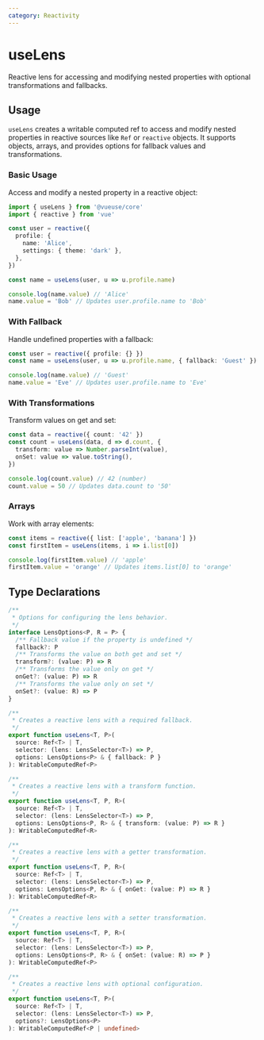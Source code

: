 ```yaml
---
category: Reactivity
---
```


# useLens

Reactive lens for accessing and modifying nested properties with optional transformations and fallbacks.

## Usage

`useLens` creates a writable computed ref to access and modify nested properties in reactive sources like `Ref` or `reactive` objects. It supports objects, arrays, and provides options for fallback values and transformations.

### Basic Usage

Access and modify a nested property in a reactive object:

```ts
import { useLens } from '@vueuse/core'
import { reactive } from 'vue'

const user = reactive({
  profile: {
    name: 'Alice',
    settings: { theme: 'dark' },
  },
})

const name = useLens(user, u => u.profile.name)

console.log(name.value) // 'Alice'
name.value = 'Bob' // Updates user.profile.name to 'Bob'
```

### With Fallback

Handle undefined properties with a fallback:

```ts
const user = reactive({ profile: {} })
const name = useLens(user, u => u.profile.name, { fallback: 'Guest' })

console.log(name.value) // 'Guest'
name.value = 'Eve' // Updates user.profile.name to 'Eve'
```

### With Transformations

Transform values on get and set:

```ts
const data = reactive({ count: '42' })
const count = useLens(data, d => d.count, {
  transform: value => Number.parseInt(value),
  onSet: value => value.toString(),
})

console.log(count.value) // 42 (number)
count.value = 50 // Updates data.count to '50'
```

### Arrays

Work with array elements:

```ts
const items = reactive({ list: ['apple', 'banana'] })
const firstItem = useLens(items, i => i.list[0])

console.log(firstItem.value) // 'apple'
firstItem.value = 'orange' // Updates items.list[0] to 'orange'
```

## Type Declarations

```ts
/**
 * Options for configuring the lens behavior.
 */
interface LensOptions<P, R = P> {
  /** Fallback value if the property is undefined */
  fallback?: P
  /** Transforms the value on both get and set */
  transform?: (value: P) => R
  /** Transforms the value only on get */
  onGet?: (value: P) => R
  /** Transforms the value only on set */
  onSet?: (value: R) => P
}

/**
 * Creates a reactive lens with a required fallback.
 */
export function useLens<T, P>(
  source: Ref<T> | T,
  selector: (lens: LensSelector<T>) => P,
  options: LensOptions<P> & { fallback: P }
): WritableComputedRef<P>

/**
 * Creates a reactive lens with a transform function.
 */
export function useLens<T, P, R>(
  source: Ref<T> | T,
  selector: (lens: LensSelector<T>) => P,
  options: LensOptions<P, R> & { transform: (value: P) => R }
): WritableComputedRef<R>

/**
 * Creates a reactive lens with a getter transformation.
 */
export function useLens<T, P, R>(
  source: Ref<T> | T,
  selector: (lens: LensSelector<T>) => P,
  options: LensOptions<P, R> & { onGet: (value: P) => R }
): WritableComputedRef<R>

/**
 * Creates a reactive lens with a setter transformation.
 */
export function useLens<T, P, R>(
  source: Ref<T> | T,
  selector: (lens: LensSelector<T>) => P,
  options: LensOptions<P, R> & { onSet: (value: R) => P }
): WritableComputedRef<P>

/**
 * Creates a reactive lens with optional configuration.
 */
export function useLens<T, P>(
  source: Ref<T> | T,
  selector: (lens: LensSelector<T>) => P,
  options?: LensOptions<P>
): WritableComputedRef<P | undefined>
```
